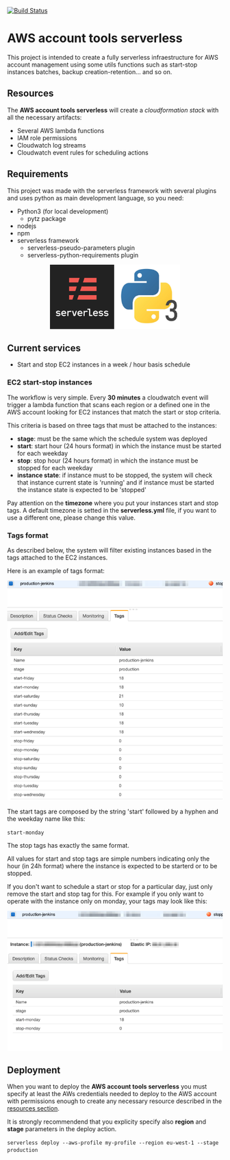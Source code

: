[![Build Status](https://travis-ci.com/neovasili/aws-account-tools-serverless.svg?branch=develop)](https://travis-ci.com/neovasili/aws-account-tools-serverless)

# AWS account tools serverless
This project is intended to create a fully serverless infraestructure for AWS account management using some utils functions such as start-stop instances batches, backup creation-retention... and so on.

## <a name="resources"></a>Resources
The **AWS account tools serverless** will create a *cloudformation stack* with all the necessary artifacts:
* Several AWS lambda functions
* IAM role permissions
* Cloudwatch log streams
* Cloudwatch event rules for scheduling actions

## Requirements
This project was made with the serverless framework with several plugins and uses python as main development language, so you need:
* Python3 (for local development)
    * pytz package
* nodejs
* npm
* serverless framework
    * serverless-pseudo-parameters plugin
    * serverless-python-requirements plugin

<p align="center">
    <img src=docs/img/serverless-logo.png width="150" height="150"/>
    <img src=docs/img/python3-logo.jpg width="150" height="150" />
</p>

## Current services
* Start and stop EC2 instances in a week / hour basis schedule

### EC2 start-stop instances
The workflow is very simple. Every **30 minutes** a cloudwatch event will trigger a lambda function that scans each region or a defined one in the AWS account looking for EC2 instances that match the start or stop criteria.

This criteria is based on three tags that must be attached to the instances:
* **stage**: must be the same which the schedule system was deployed
* **start**: start hour (24 hours format) in which the instance must be started for each weekday
* **stop**: stop hour  (24 hours format) in which the instance must be stopped for each weekday
* **instance state**: if instance must to be stopped, the system will check that instance current state is 'running' and if instance must be started the instance state is expected to be 'stopped'

Pay attention on the **timezone** where you put your instances start and stop tags. A default timezone is setted in the **serverless.yml** file, if you want to use a different one, please change this value.

### Tags format
As described below, the system will filter existing instances based in the tags attached to the EC2 instances.

Here is an example of tags format:

![tags example](docs/img/tags-example.png)

The start tags are composed by the string 'start' followed by a hyphen and the weekday name like this:

`start-monday`

The stop tags has exactly the same format.

All values for start and stop tags are simple numbers indicating only the hour (in 24h format) where the instance is expected to be starterd or to be stopped.

If you don't want to schedule a start or stop for a particular day, just only remove the start and stop tag for this. For example if you only want to operate with the instance only on monday, your tags may look like this:

![reduced tags example](docs/img/reduced-tags-example.png)

## Deployment
When you want to deploy the **AWS account tools serverless** you must specify at least the AWs credentials needed to deploy to the AWS account with permissions enough to create any necessary resource described in the [resources section](#resources).

It is strongly recommendend that you explicity specify also **region** and **stage** parameters in the deploy action.

`serverless deploy --aws-profile my-profile --region eu-west-1 --stage production`